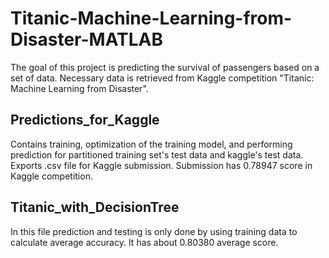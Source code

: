 # Titanic-Machine-Learning-from-Disaster-MATLAB

The goal of this project is predicting the survival of passengers based on a set of data. Necessary data is retrieved from
 Kaggle competition "Titanic: Machine Learning from Disaster".
 
## Predictions_for_Kaggle
Contains training, optimization of the training model, and performing prediction for partitioned training set's test data and kaggle's test data. Exports .csv file for Kaggle submission. Submission has 0.78947 score in Kaggle competition.

## Titanic_with_DecisionTree
In this file prediction and testing is only done by using training data to calculate average accuracy. It has about 0.80380 average score.
